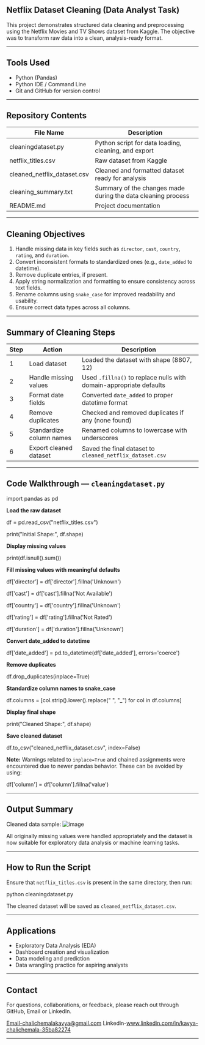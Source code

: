 ## Netflix Dataset Cleaning (Data Analyst Task)

This project demonstrates structured data cleaning and preprocessing using the Netflix Movies and TV Shows dataset from Kaggle. The objective was to transform raw data into a clean, analysis-ready format.

---

## Tools Used

- Python (Pandas)
- Python IDE / Command Line
- Git and GitHub for version control

---

## Repository Contents

| File Name                    | Description                                                |
|-----------------------------|-------------------------------------------------------------|
| cleaningdataset.py          | Python script for data loading, cleaning, and export        |
| netflix_titles.csv          | Raw dataset from Kaggle                                     |
| cleaned_netflix_dataset.csv | Cleaned and formatted dataset ready for analysis            |
| cleaning_summary.txt        | Summary of the changes made during the data cleaning process|
| README.md                   | Project documentation                                       |

---

## Cleaning Objectives

1. Handle missing data in key fields such as `director`, `cast`, `country`, `rating`, and `duration`.
2. Convert inconsistent formats to standardized ones (e.g., `date_added` to datetime).
3. Remove duplicate entries, if present.
4. Apply string normalization and formatting to ensure consistency across text fields.
5. Rename columns using `snake_case` for improved readability and usability.
6. Ensure correct data types across all columns.

---

## Summary of Cleaning Steps

| Step | Action                      | Description                                                        |
|------|-----------------------------|--------------------------------------------------------------------|
| 1    | Load dataset                | Loaded the dataset with shape (8807, 12)                           |
| 2    | Handle missing values       | Used `.fillna()` to replace nulls with domain-appropriate defaults |
| 3    | Format date fields          | Converted `date_added` to proper datetime format                   |
| 4    | Remove duplicates           | Checked and removed duplicates if any (none found)                 |
| 5    | Standardize column names    | Renamed columns to lowercase with underscores                      |
| 6    | Export cleaned dataset      | Saved the final dataset to `cleaned_netflix_dataset.csv`           |

---

## Code Walkthrough — `cleaningdataset.py`

import pandas as pd

**Load the raw dataset**

df = pd.read_csv("netflix_titles.csv")

print("Initial Shape:", df.shape)

**Display missing values**

print(df.isnull().sum())

**Fill missing values with meaningful defaults**

df['director'] = df['director'].fillna('Unknown')

df['cast'] = df['cast'].fillna('Not Available')

df['country'] = df['country'].fillna('Unknown')

df['rating'] = df['rating'].fillna('Not Rated')

df['duration'] = df['duration'].fillna('Unknown')

**Convert date_added to datetime**

df['date_added'] = pd.to_datetime(df['date_added'], errors='coerce')

**Remove duplicates**

df.drop_duplicates(inplace=True)

**Standardize column names to snake_case**

df.columns = [col.strip().lower().replace(" ", "_") for col in df.columns]

**Display final shape**

print("Cleaned Shape:", df.shape)

**Save cleaned dataset**

df.to_csv("cleaned_netflix_dataset.csv", index=False)


**Note:** Warnings related to `inplace=True` and chained assignments were encountered due to newer pandas behavior. These can be avoided by using:

df['column'] = df['column'].fillna('value')

---

## Output Summary

Cleaned data sample:
![image](https://github.com/user-attachments/assets/a6faee80-1e75-4f93-8f38-b6a50d81189f)


All originally missing values were handled appropriately and the dataset is now suitable for exploratory data analysis or machine learning tasks.

---

## How to Run the Script

Ensure that `netflix_titles.csv` is present in the same directory, then run:

python cleaningdataset.py

The cleaned dataset will be saved as `cleaned_netflix_dataset.csv`.

---

## Applications

* Exploratory Data Analysis (EDA)
* Dashboard creation and visualization
* Data modeling and prediction
* Data wrangling practice for aspiring analysts

---

## Contact

For questions, collaborations, or feedback, please reach out through GitHub, Email or LinkedIn.

Email-chalichemalakavya@gmail.com
Linkedin-www.linkedin.com/in/kavya-chalichemala-35ba82274

---
